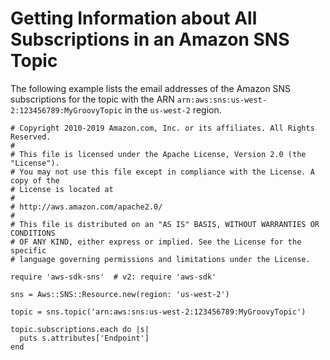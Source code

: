 # Getting Information about All Subscriptions in an Amazon SNS Topic<a name="sns-example-show-subscriptions"></a>

The following example lists the email addresses of the Amazon SNS subscriptions for the topic with the ARN `arn:aws:sns:us-west-2:123456789:MyGroovyTopic` in the `us-west-2` region\.

```
# Copyright 2010-2019 Amazon.com, Inc. or its affiliates. All Rights Reserved.
#
# This file is licensed under the Apache License, Version 2.0 (the "License").
# You may not use this file except in compliance with the License. A copy of the
# License is located at
#
# http://aws.amazon.com/apache2.0/
#
# This file is distributed on an "AS IS" BASIS, WITHOUT WARRANTIES OR CONDITIONS
# OF ANY KIND, either express or implied. See the License for the specific
# language governing permissions and limitations under the License.

require 'aws-sdk-sns'  # v2: require 'aws-sdk'

sns = Aws::SNS::Resource.new(region: 'us-west-2')

topic = sns.topic('arn:aws:sns:us-west-2:123456789:MyGroovyTopic')

topic.subscriptions.each do |s|
  puts s.attributes['Endpoint']
end
```